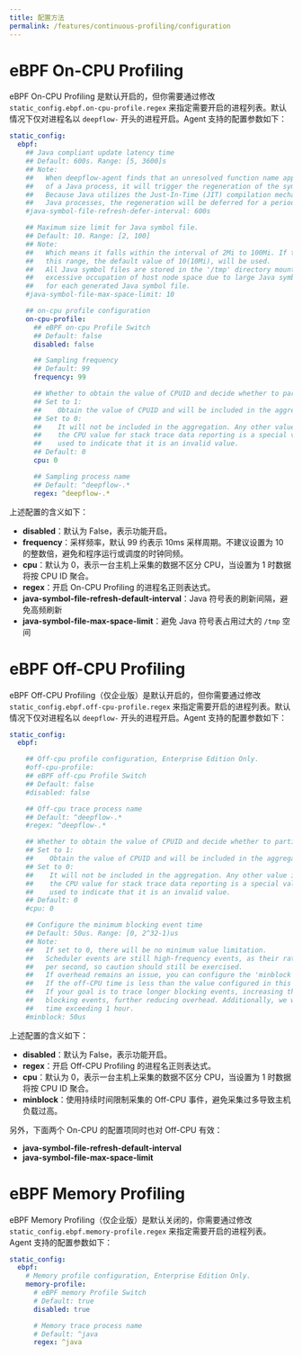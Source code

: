 ```yaml
---
title: 配置方法
permalink: /features/continuous-profiling/configuration
---
```


# eBPF On-CPU Profiling

eBPF On-CPU Profiling 是默认开启的，但你需要通过修改 `static_config.ebpf.on-cpu-profile.regex` 来指定需要开启的进程列表。默认情况下仅对进程名以 `deepflow-` 开头的进程开启。Agent 支持的配置参数如下：

```yaml
static_config:
  ebpf:
    ## Java compliant update latency time
    ## Default: 600s. Range: [5, 3600]s
    ## Note:
    ##   When deepflow-agent finds that an unresolved function name appears in the function call stack
    ##   of a Java process, it will trigger the regeneration of the symbol file of the process.
    ##   Because Java utilizes the Just-In-Time (JIT) compilation mechanism, to obtain more symbols for
    ##   Java processes, the regeneration will be deferred for a period of time.
    #java-symbol-file-refresh-defer-interval: 600s

    ## Maximum size limit for Java symbol file.
    ## Default: 10. Range: [2, 100]
    ## Note:
    ##   Which means it falls within the interval of 2Mi to 100Mi. If the configuration value is outside
    ##   this range, the default value of 10(10Mi), will be used.
    ##   All Java symbol files are stored in the '/tmp' directory mounted by the deepflow-agent. To prevent
    ##   excessive occupation of host node space due to large Java symbol files, a maximum size limit is set
    ##   for each generated Java symbol file.
    #java-symbol-file-max-space-limit: 10

    ## on-cpu profile configuration
    on-cpu-profile:
      ## eBPF on-cpu Profile Switch
      ## Default: false
      disabled: false

      ## Sampling frequency
      ## Default: 99
      frequency: 99

      ## Whether to obtain the value of CPUID and decide whether to participate in aggregation.
      ## Set to 1:
      ##    Obtain the value of CPUID and will be included in the aggregation of stack trace data.
      ## Set to 0:
      ##    It will not be included in the aggregation. Any other value is considered invalid,
      ##    the CPU value for stack trace data reporting is a special value (CPU_INVALID:0xfff)
      ##    used to indicate that it is an invalid value.
      ## Default: 0
      cpu: 0

      ## Sampling process name
      ## Default: ^deepflow-.*
      regex: ^deepflow-.*
```

上述配置的含义如下：

- **disabled**：默认为 False，表示功能开启。
- **frequency**：采样频率，默认 99 约表示 10ms 采样周期。不建议设置为 10 的整数倍，避免和程序运行或调度的时钟同频。
- **cpu**：默认为 0，表示一台主机上采集的数据不区分 CPU，当设置为 1 时数据将按 CPU ID 聚合。
- **regex**：开启 On-CPU Profiling 的进程名正则表达式。
- **java-symbol-file-refresh-default-interval**：Java 符号表的刷新间隔，避免高频刷新
- **java-symbol-file-max-space-limit**：避免 Java 符号表占用过大的 `/tmp` 空间

# eBPF Off-CPU Profiling

eBPF Off-CPU Profiling（仅企业版）是默认开启的，但你需要通过修改 `static_config.ebpf.off-cpu-profile.regex` 来指定需要开启的进程列表。默认情况下仅对进程名以 `deepflow-` 开头的进程开启。Agent 支持的配置参数如下：

```yaml
static_config:
  ebpf:

    ## Off-cpu profile configuration, Enterprise Edition Only.
    #off-cpu-profile:
    ## eBPF off-cpu Profile Switch
    ## Default: false
    #disabled: false

    ## Off-cpu trace process name
    ## Default: ^deepflow-.*
    #regex: ^deepflow-.*

    ## Whether to obtain the value of CPUID and decide whether to participate in aggregation.
    ## Set to 1:
    ##    Obtain the value of CPUID and will be included in the aggregation of stack trace data.
    ## Set to 0:
    ##    It will not be included in the aggregation. Any other value is considered invalid,
    ##    the CPU value for stack trace data reporting is a special value (CPU_INVALID:0xfff)
    ##    used to indicate that it is an invalid value.
    ## Default: 0
    #cpu: 0

    ## Configure the minimum blocking event time
    ## Default: 50us. Range: [0, 2^32-1)us
    ## Note:
    ##   If set to 0, there will be no minimum value limitation.
    ##   Scheduler events are still high-frequency events, as their rate may exceed 1 million events
    ##   per second, so caution should still be exercised.
    ##   If overhead remains an issue, you can configure the 'minblock' tunable parameter here.
    ##   If the off-CPU time is less than the value configured in this item, the data will be discarded.
    ##   If your goal is to trace longer blocking events, increasing this parameter can filter out shorter
    ##   blocking events, further reducing overhead. Additionally, we will not collect events with a block
    ##   time exceeding 1 hour.
    #minblock: 50us
```

上述配置的含义如下：

- **disabled**：默认为 False，表示功能开启。
- **regex**：开启 Off-CPU Profiling 的进程名正则表达式。
- **cpu**：默认为 0，表示一台主机上采集的数据不区分 CPU，当设置为 1 时数据将按 CPU ID 聚合。
- **minblock**：使用持续时间限制采集的 Off-CPU 事件，避免采集过多导致主机负载过高。

另外，下面两个 On-CPU 的配置项同时也对 Off-CPU 有效：

- **java-symbol-file-refresh-default-interval**
- **java-symbol-file-max-space-limit**

# eBPF Memory Profiling

eBPF Memory Profiling（仅企业版）是默认关闭的，你需要通过修改 `static_config.ebpf.memory-profile.regex` 来指定需要开启的进程列表。Agent 支持的配置参数如下：

```yaml
static_config:
  ebpf:
    # Memory profile configuration, Enterprise Edition Only.
    memory-profile:
      # eBPF memory Profile Switch
      # Default: true
      disabled: true

      # Memory trace process name
      # Default: ^java
      regex: ^java
```
